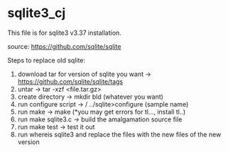 # sqlite3_cj

This file is for sqlite3 v3.37 installation. 

source: https://github.com/sqlite/sqlite

Steps to replace old sqlite:

1. download tar for version of sqlite you want -> https://github.com/sqlite/sqlite/tags
2. untar -> tar -xzf <file.tar.gz>
3. create directory -> mkdir bld (whatever you want)
4. run configure script -> / ../sqlite>configure (sample name)
5. run make -> make (*you may get errors for tl..., install tl..)
6. run make sqlite3.c -> build the amalgamation source file
7. run make test -> test it out
8. run whereis sqlite3 and replace the files with the new files of the new version

